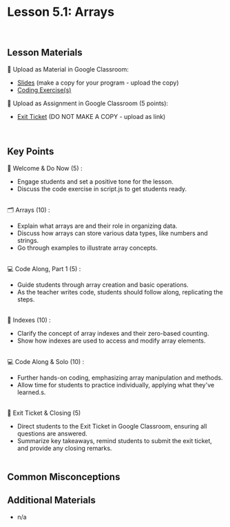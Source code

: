 # Lesson 5.1: Arrays

<br>

## Lesson Materials

📖 Upload as Material in Google Classroom:
- [Slides](https://docs.google.com/presentation/d/1z-kVMW5bbTPf3dmlNLPSw-3WfCCHldUp10jowDO_SgM/edit?usp=sharing) (make a copy for your program - upload the copy)
- [Coding Exercise(s)]()

📝 Upload as Assignment in Google Classroom (5 points):
- [Exit Ticket]() (DO NOT MAKE A COPY - upload as link)

<br>


## Key Points

👋 Welcome & Do Now (5) :
- Engage students and set a positive tone for the lesson.
- Discuss the code exercise in script.js to get students ready.<br><br>

🗂️ Arrays (10) :
- Explain what arrays are and their role in organizing data.
- Discuss how arrays can store various data types, like numbers and strings.
- Go through examples to illustrate array concepts.<br><br>

💻 Code Along, Part 1 (5) : 
- Guide students through array creation and basic operations.
- As the teacher writes code, students should follow along, replicating the steps.<br><br>

🔢 Indexes (10) : 
- Clarify the concept of array indexes and their zero-based counting.
- Show how indexes are used to access and modify array elements.<br><br>

💻 Code Along & Solo (10) :
- Further hands-on coding, emphasizing array manipulation and methods.
- Allow time for students to practice individually, applying what they've learned.s.<br><br>

👋 Exit Ticket & Closing (5)
- Direct students to the Exit Ticket in Google Classroom, ensuring all questions are answered.
- Summarize key takeaways, remind students to submit the exit ticket, and provide any closing remarks.<br><br>


## Common Misconceptions



## Additional Materials
- n/a
